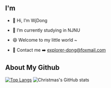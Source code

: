 ## I'm    

- 👋 Hi, I’m WjDong
 
- 🔭 I’m currently studying in NJNU

- 😄 Welcome to my little world ~

- 📧 Contact me ➡️ explorer-dong@foxmail.com


## About My Github


[![Top Langs](https://github-readme-stats.vercel.app/api/top-langs/?username=Explorer-Dong)](https://github.com/Christmas/github-readme-stats) ![Christmas's GitHub stats](https://github-readme-stats.vercel.app/api?username=Explorer-Dong&show_icons=true&theme=tokyonight) 
